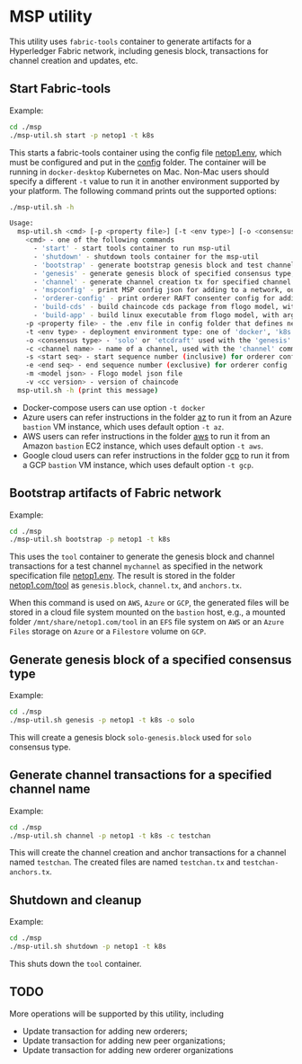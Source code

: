 # MSP utility

This utility uses `fabric-tools` container to generate artifacts for a Hyperledger Fabric network, including genesis block, transactions for channel creation and updates, etc.

## Start Fabric-tools

Example:

```bash
cd ./msp
./msp-util.sh start -p netop1 -t k8s
```

This starts a fabric-tools container using the config file [netop1.env](../config/netop1.env), which must be configured and put in the [config](../config) folder.  The container will be running in `docker-desktop` Kubernetes on Mac.  Non-Mac users should specify a different `-t` value to run it in another environment supported by your platform. The following command prints out the supported options:

```bash
./msp-util.sh -h

Usage:
  msp-util.sh <cmd> [-p <property file>] [-t <env type>] [-o <consensus type>] [-c <channel name>]
    <cmd> - one of the following commands
      - 'start' - start tools container to run msp-util
      - 'shutdown' - shutdown tools container for the msp-util
      - 'bootstrap' - generate bootstrap genesis block and test channel tx defined in network spec
      - 'genesis' - generate genesis block of specified consensus type, with argument '-o <consensus type>'
      - 'channel' - generate channel creation tx for specified channel name, with argument '-c <channel name>'
      - 'mspconfig' - print MSP config json for adding to a network, output in '/Users/yxu/work/DovetailDemo/dovetail-contrib/hyperledger-fabric/operation/netop1.com/tool'
      - 'orderer-config' - print orderer RAFT consenter config for adding to a network, with arguments -s <start-seq> [-e <end-seq>]
      - 'build-cds' - build chaincode cds package from flogo model, with arguments -m <model-json> [-v <version>]
      - 'build-app' - build linux executable from flogo model, with arguments -m <model-json>
    -p <property file> - the .env file in config folder that defines network properties, e.g., netop1 (default)
    -t <env type> - deployment environment type: one of 'docker', 'k8s' (default), 'aws', 'az', or 'gcp'
    -o <consensus type> - 'solo' or 'etcdraft' used with the 'genesis' command
    -c <channel name> - name of a channel, used with the 'channel' command
    -s <start seq> - start sequence number (inclusive) for orderer config
    -e <end seq> - end sequence number (exclusive) for orderer config
    -m <model json> - Flogo model json file
    -v <cc version> - version of chaincode
  msp-util.sh -h (print this message)
```

* Docker-compose users can use option `-t docker`
* Azure users can refer instructions in the folder [az](../az) to run it from an Azure `bastion` VM instance, which uses default option `-t az`.
* AWS users can refer instructions in the folder [aws](../aws) to run it from an Amazon `bastion` EC2 instance, which uses default option `-t aws`.
* Google cloud users can refer instructions in the folder [gcp](../gcp) to run it from a GCP `bastion` VM instance, which uses default option `-t gcp`.

## Bootstrap artifacts of Fabric network

Example:

```bash
cd ./msp
./msp-util.sh bootstrap -p netop1 -t k8s
```

This uses the `tool` container to generate the genesis block and channel transactions for a test channel `mychannel` as specified in the network specification file [netop1.env](../config/netop1.env). The result is stored in the folder [netop1.com/tool](../netop1.com/tool) as `genesis.block`, `channel.tx`, and `anchors.tx`.

When this command is used on `AWS`, `Azure` or `GCP`, the generated files will be stored in a cloud file system mounted on the `bastion` host, e.g., a mounted folder `/mnt/share/netop1.com/tool` in an `EFS` file system on `AWS` or an `Azure Files` storage on `Azure` or a `Filestore` volume on `GCP`.

## Generate genesis block of a specified consensus type

Example:

```bash
cd ./msp
./msp-util.sh genesis -p netop1 -t k8s -o solo
```

This will create a genesis block `solo-genesis.block` used for `solo` consensus type.

## Generate channel transactions for a specified channel name

Example:

```bash
cd ./msp
./msp-util.sh channel -p netop1 -t k8s -c testchan
```

This will create the channel creation and anchor transactions for a channel named `testchan`.  The created files are named `testchan.tx` and `testchan-anchors.tx`.

## Shutdown and cleanup

Example:

```bash
cd ./msp
./msp-util.sh shutdown -p netop1 -t k8s
```

This shuts down the `tool` container.

## TODO

More operations will be supported by this utility, including

* Update transaction for adding new orderers;
* Update transaction for adding new peer organizations;
* Update transaction for adding new orderer organizations
